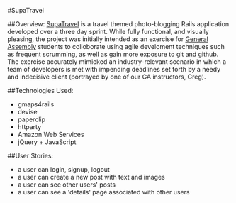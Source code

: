 #SupaTravel

##Overview:
[SupaTravel](http://supatravel.herokuapp.com/ "SupaTravel") is a travel themed photo-blogging Rails application developed over a three day sprint. While fully functional, and visually pleasing, the project was initially intended as an exercise for [General Assembly](https://generalassemb.ly/education/web-development-immersive "General Assembly") students to colloborate using agile develoment techniques such as frequent scrumming, as well as gain more exposure to git and github.  The exercise accurately mimicked an industry-relevant scenario in which a team of developers is met with impending deadlines set forth by a needy and indecisive client (portrayed by one of our GA instructors, Greg).

##Technologies Used:
* gmaps4rails
* devise
* paperclip
* httparty
* Amazon Web Services
* jQuery + JavaScript

##User Stories:
* a user can login, signup, logout
* a user can create a new post with text and images
* a user can see other users' posts
* a user can see a 'details' page associated with other users


